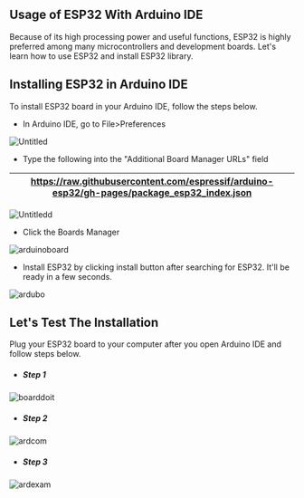 ## Usage of ESP32 With Arduino IDE
Because of its high processing power and useful functions, ESP32 is highly preferred among many microcontrollers and development boards. Let's learn how to use ESP32 and install ESP32 library.

## Installing ESP32 in Arduino IDE
To install ESP32 board in your Arduino IDE, follow the steps below.

- In Arduino IDE, go to File>Preferences

![Untitled](https://user-images.githubusercontent.com/112697142/208438239-c10e7e7a-a204-4795-9554-55dcad767a35.png)

- Type the following into the "Additional Board Manager URLs" field

 | https://raw.githubusercontent.com/espressif/arduino-esp32/gh-pages/package_esp32_index.json |
 | ------------------------------------------------------------------------------------------- |

 
![Untitledd](https://user-images.githubusercontent.com/112697142/208445667-963ec70d-b191-49ed-a9c4-1906bcc809f1.png)

- Click the Boards Manager

![arduinoboard](https://user-images.githubusercontent.com/112697142/209644042-b65e3e12-ae33-4756-a7eb-a47da9d6af19.png)

- Install ESP32 by clicking install button after searching for ESP32. It'll be ready in a few seconds.

![ardubo](https://user-images.githubusercontent.com/112697142/209644481-aad29edf-534c-41ae-ba10-a866addfa134.png)

## Let's Test The Installation
Plug your ESP32 board to your computer after you open Arduino IDE and follow steps below.
- ##### Step 1

![boarddoit](https://user-images.githubusercontent.com/112697142/209684706-a95c8eb0-d572-4b0c-b486-d9ba45b4d016.png)

- ##### Step 2

![ardcom](https://user-images.githubusercontent.com/112697142/209685031-93f13f3e-6c41-4cdd-b51b-ad0d41279489.png)

- ##### Step 3

![ardexam](https://user-images.githubusercontent.com/112697142/209685993-18cf4e36-fae3-4b21-a506-23f1f86ed91e.png)


